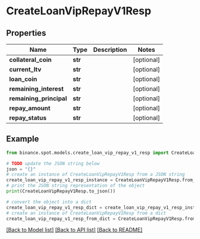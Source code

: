 # CreateLoanVipRepayV1Resp


## Properties

Name | Type | Description | Notes
------------ | ------------- | ------------- | -------------
**collateral_coin** | **str** |  | [optional] 
**current_ltv** | **str** |  | [optional] 
**loan_coin** | **str** |  | [optional] 
**remaining_interest** | **str** |  | [optional] 
**remaining_principal** | **str** |  | [optional] 
**repay_amount** | **str** |  | [optional] 
**repay_status** | **str** |  | [optional] 

## Example

```python
from binance.spot.models.create_loan_vip_repay_v1_resp import CreateLoanVipRepayV1Resp

# TODO update the JSON string below
json = "{}"
# create an instance of CreateLoanVipRepayV1Resp from a JSON string
create_loan_vip_repay_v1_resp_instance = CreateLoanVipRepayV1Resp.from_json(json)
# print the JSON string representation of the object
print(CreateLoanVipRepayV1Resp.to_json())

# convert the object into a dict
create_loan_vip_repay_v1_resp_dict = create_loan_vip_repay_v1_resp_instance.to_dict()
# create an instance of CreateLoanVipRepayV1Resp from a dict
create_loan_vip_repay_v1_resp_from_dict = CreateLoanVipRepayV1Resp.from_dict(create_loan_vip_repay_v1_resp_dict)
```
[[Back to Model list]](../README.md#documentation-for-models) [[Back to API list]](../README.md#documentation-for-api-endpoints) [[Back to README]](../README.md)



